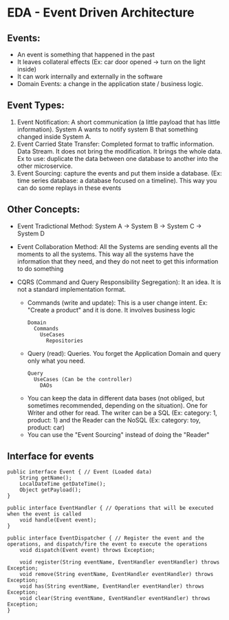 # EDA - Event Driven Architecture

## Events: 
- An event is something that happened in the past
- It leaves collateral effects (Ex: car door opened -> turn on the light inside) 
- It can work internally and externally in the software
- Domain Events: a change in the application state / business logic.

## Event Types:
1) Event Notification: A short communication (a little payload that has little information). System A wants to notify system B that something changed inside System A.
2) Event Carried State Transfer: Completed format to traffic information. Data Stream. It does not bring the modification. It brings the whole data. Ex to use: duplicate the data between one database to another into the other microservice.
3) Event Sourcing: capture the events and put them inside a database. (Ex: time series database: a database focused on a timeline). This way you can do some replays in these events

## Other Concepts:
- Event Tradictional Method: System A -> System B -> System C -> System D
- Event Collaboration Method: All the Systems are sending events all the moments to all the systems. This way all the systems have the information that they need, and they do not neet to get this information to do something

- CQRS (Command and Query Responsibility Segregation): It an idea. It is not a standard implementation format.
  * Commands (write and update): This is a user change intent. Ex: "Create a product" and it is done. It involves business logic
    ```
    Domain
      Commands
        UseCases
          Repositories
    ```
  * Query (read): Queries. You forget the Application Domain and query only what you need.
    ```
    Query
      UseCases (Can be the controller)
        DAOs
    ```
  * You can keep the data in different data bases (not obliged, but sometimes recommended, depending on the situation). One for Writer and other for read. The writer can be a SQL (Ex: category: 1, product: 1) and the Reader can the NoSQL (Ex: category: toy, product: car)
  * You can use the "Event Sourcing" instead of doing the "Reader"

## Interface for events

```
public interface Event { // Event (Loaded data)
    String getName();
    LocalDateTime getDateTime();
    Object getPayload();
}

public interface EventHandler { // Operations that will be executed when the event is called
    void handle(Event event);
}

public interface EventDispatcher { // Register the event and the operations, and dispatch/fire the event to execute the operations
    void dispatch(Event event) throws Exception;
    
    void register(String eventName, EventHandler eventHandler) throws Exception;
    void remove(String eventName, EventHandler eventHandler) throws Exception;
    void has(String eventName, EventHandler eventHandler) throws Exception;
    void clear(String eventName, EventHandler eventHandler) throws Exception;
}
```
